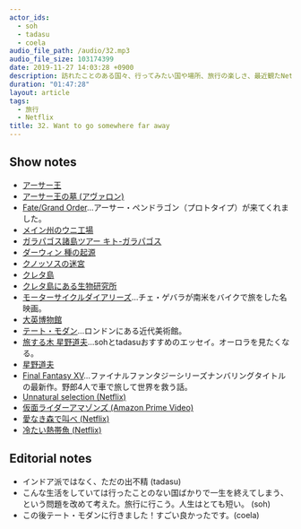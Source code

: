 ```yaml
---
actor_ids:
  - soh
  - tadasu
  - coela
audio_file_path: /audio/32.mp3
audio_file_size: 103174399
date: 2019-11-27 14:03:28 +0900
description: 訪れたことのある国々、行ってみたい国や場所、旅行の楽しさ、最近観たNetflix番組について話しました。
duration: "01:47:28"
layout: article
tags: 
  - 旅行
  - Netflix
title: 32. Want to go somewhere far away
---
```


## Show notes
- [アーサー王](https://ja.wikipedia.org/wiki/%E3%82%A2%E3%83%BC%E3%82%B5%E3%83%BC%E7%8E%8B)
- [アーサー王の墓 (アヴァロン)](https://ja.wikipedia.org/wiki/%E3%82%A2%E3%83%B4%E3%82%A1%E3%83%AD%E3%83%B3)
- [Fate/Grand Order](https://www.fate-go.jp/)...アーサー・ペンドラゴン（プロトタイプ）が来てくれました。
- [メイン州のウニ工場](http://blog.looktour.net/maineportland_seafood/)
- [ガラパゴス諸島ツアー キト-ガラパゴス](https://vacationpack.his-usa.com/city/uio/list.php)
- [ダーウィン 種の起源](https://www.amazon.co.jp/dp/B00H6XBDEQ/)
- [クノッソスの迷宮](https://ja.wikipedia.org/wiki/%E3%82%AF%E3%83%8E%E3%83%83%E3%82%BD%E3%82%B9)
- [クレタ島](https://ja.wikipedia.org/wiki/%E3%82%AF%E3%83%AC%E3%82%BF%E5%B3%B6)
- [クレタ島にある生物研究所](https://www.imbb.forth.gr/en/)
- [モーターサイクルダイアリーズ](https://ja.wikipedia.org/wiki/%E3%83%A2%E3%83%BC%E3%82%BF%E3%83%BC%E3%82%B5%E3%82%A4%E3%82%AF%E3%83%AB%E3%83%BB%E3%83%80%E3%82%A4%E3%82%A2%E3%83%AA%E3%83%BC%E3%82%BA)...チェ・ゲバラが南米をバイクで旅をした名映画。
- [大英博物館](https://www.britishmuseum.org/)
- [テート・モダン](https://www.tate.org.uk/visit/tate-modern)...ロンドンにある近代美術館。
- [旅する木 星野道夫](https://www.amazon.co.jp/%E6%97%85%E3%82%92%E3%81%99%E3%82%8B%E6%9C%A8-%E6%96%87%E6%98%A5%E6%96%87%E5%BA%AB-%E6%98%9F%E9%87%8E-%E9%81%93%E5%A4%AB/dp/4167515024)...sohとtadasuおすすめのエッセイ。オーロラを見たくなる。
- [星野道夫](https://ja.wikipedia.org/wiki/%E6%98%9F%E9%87%8E%E9%81%93%E5%A4%AB)
- [Final Fantasy XV](http://www.jp.square-enix.com/ff15/)...ファイナルファンタジーシリーズナンバリングタイトルの最新作。野郎4人で車で旅して世界を救う話。
- [Unnatural selection (Netflix)](https://www.netflix.com/title/80208910)
- [仮面ライダーアマゾンズ (Amazon Prime Video)](http://www.superhero-year.com/amazons/season1.html)
- [愛なき森で叫べ (Netflix)](https://www.netflix.com/title/81133621)
- [冷たい熱帯魚 (Netflix)](https://www.netflix.com/title/70151002)

## Editorial notes
- インドア派ではなく、ただの出不精 (tadasu)
- こんな生活をしていては行ったことのない国ばかりで一生を終えてしまう、という問題を改めて考えた。旅行に行こう。人生はとても短い。 (soh)
- この後テート・モダンに行きました！すごい良かったです。(coela)


